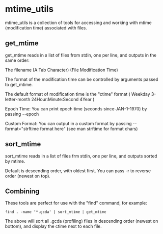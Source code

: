 mtime\_utils
============

mtime\_utils is a collection of tools for accessing and working with mtime (modification time) associated with files.


get\_mtime
----------

get\_mtime reads in a list of files from stdin, one per line, and outputs in the same order:

The filename  (A Tab Character)  (File Modification Time)

The format of the modification time can be controlled by arguments passed to get\_mtime.

The default format of modification time is the "ctime" format ( Weekday 3-letter-month 24Hour:Minute:Second 4Year )

Epoch Time: You can print epoch time (seconds since JAN-1-1970) by passing \-\-epoch

Custom Format: You can output in a custom format by passing \-\-format="strftime format here" (see man strftime for format chars)


sort\_mtime
-----------

sort\_mtime reads in a list of files frm stdin, one per line, and outputs sorted by mtime.

Default is descending order, with oldest first. You can pass \-r to reverse order (newest on top).


Combining
---------

These tools are perfect for use with the "find" command, for example:

	find . -name '*.gcda' | sort_mtime | get_mtime

The above will sort all .gcda (profiling) files in descending order (newest on bottom), and display the ctime next to each file.
